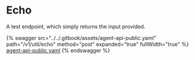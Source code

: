 # Echo

A test endpoint, which simply returns the input provided.

{% swagger src="../../.gitbook/assets/agent-api-public.yaml" path="/v1/util/echo" method="post" expanded="true" fullWidth="true" %}
[agent-api-public.yaml](../../.gitbook/assets/agent-api-public.yaml)
{% endswagger %}
